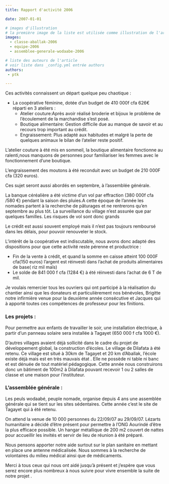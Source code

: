 ```yaml
---
title: Rapport d'activité 2006

date: 2007-01-01

# images d'illustration
# la première image de la liste est utilisée comme illustration de l'article dans les pages de listing.
images:
  - classe-aballak-2006
  - equipe-2006
  - assemblee-generale-wodaabe-2006

# liste des auteurs de l'article
# voir liste dans _config.yml entrée authors
authors:
 - ptk

---
```


Ces activités connaissent un départ quelque peu chaotique :

- La coopérative féminine, dotée d’un budget de 410 000f cfa 626€ réparti en 3 ateliers :
  - Atelier couture:Après avoir réalisé broderie et bijoux le problème de l’écoulement de la marchandise s’est posé.
  - Boutique alimentaire: Gestion difficile due au manque de savoir et au recours trop important au crédit.
  - Engraissement: Plus adapté aux habitudes et malgré la perte de quelques animaux le bilan de l’atelier reste positif.


L’atelier couture à été mis en sommeil, la boutique alimentaire fonctionne au ralenti,nous manquons de personnes pour familiariser les femmes avec le fonctionnement d’une boutique.

L’engraissement des moutons à été reconduit avec un budget de 210 000F cfa (320 euros).

Ces sujet seront aussi  abordés en septembre, à l’assemblée générale.

La banque céréalière a été victime d’un vol par effraction (380 000f cfa /580 €) pendant la saison des pluies.A cette époque de l’année les nomades partent à la recherche de pâturages et ne rentrerons qu’en septembre au plus tôt. La surveillance du village n’est assurée que par quelques familles. Les risques de vol sont donc grands

Le crédit est aussi souvent employé mais il n’est pas toujours remboursé dans les délais, pour pouvoir renouveler le stock.

L’intérêt de la coopérative est indiscutable, nous avons donc  adapté des dispositions pour que cette activité reste pérenne et productrice :

- Fin de la vente à crédit, et quand la somme en caisse atteint 100 000F cfa(150 euros) l’argent est réinvesti dans l’achat de produits alimentaires de base( riz mil maïs)
- Le solde de 841 000 f cfa (1284 €) à été réinvesti dans l’achat de 6 T de mil.

Je voulais remercier tous les ouvriers qui ont participé à la réalisation du chantier ainsi que les donateurs et particulièrement nos bénévoles, Brigitte notre infirmière venue pour la deuxième année consécutive et Jacques qui à apporté toutes ces compétences de professeur pour les finitions.

### Les projets :

Pour permettre aux enfants de travailler le soir, une installation électrique, à partir d’un panneau solaire sera installée à Tagayet (650 000 f cfa 1000 €).

D’autres villages avaient déjà sollicité dans le cadre du projet de développement global, la construction d’écoles. Le village de Dilafata à été retenu. Ce village est situé à 30km de Tagayet et 20 km d’Aballak, l’école existe déjà mais est en très mauvais état . Elle ne possède ni table ni banc et est dénuée de tout matériel pédagogique. Cette année nous construirons donc un bâtiment de 100m2 à Dilafata pouvant recevoir 1 ou 2 salles de classe et une maison pour l’instituteur.

### L’assemblée générale :

Les peuls wodaabé, peuple nomade, organise depuis 4 ans une assemblée générale  qui se tient sur les sites sédentaires. Cette année c’est le site de Tagayet qui à été retenu.

On attend la venue de 10 000 personnes du 22/09/07 au 29/09/07. Lézarts humanitaire a décidé d’être présent pour permettre à l’ONG  Aourindé d’être la plus efficace possible. Un hangar métallique de 200 m2 couvert de nattes pour accueillir les invités et servir de lieu de réunion à été préparé.

Nous pensons apporter notre aide surtout sur le plan sanitaire en mettant en place une antenne médicalisée. Nous sommes à la recherche de volontaires du milieu médical ainsi que de médicaments.

Merci à tous ceux qui nous ont aidé jusqu’à présent et j’espère que vous serez encore plus nombreux à nous suivre pour vivre ensemble la suite de notre projet .
